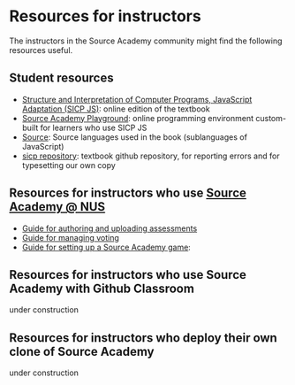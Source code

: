 # Resources for instructors

The instructors in the Source Academy community might find the following resources useful.

## Student resources

- [Structure and Interpretation of Computer Programs, JavaScript Adaptation (SICP JS)](https://source-academy.github.io/sicp/): online edition of the textbook
- [Source Academy Playground](https://source-academy.github.io/): online programming environment custom-built for learners who use SICP JS
- [Source](https://source-academy.github.io/source/): Source languages used in the book (sublanguages of JavaScript)
- [sicp repository](https://github.com/source-academy/sicp): textbook github repository, for reporting errors and for typesetting our own copy

## Resources for instructors who use [Source Academy @ NUS](https://sourceacademy.nus.edu.sg/)

- [Guide for authoring and uploading assessments](assessment/README.md)
- [Guide for managing voting](voting/README.md)
- [Guide for setting up a Source Academy game](game/README.md): 

## Resources for instructors who use Source Academy with Github Classroom

under construction

## Resources for instructors who deploy their own clone of Source Academy

under construction
